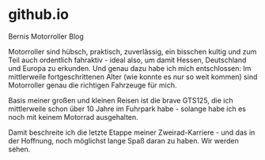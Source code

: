 # github.io
Bernis Motorroller Blog

Motorroller sind hübsch, praktisch, zuverlässig, ein bisschen kultig und zum Teil auch ordentlich fahraktiv - ideal also, um damit Hessen, Deutschland und Europa zu erkunden. Und genau dazu habe ich mich entschlossen: Im mittlerweile fortgeschrittenen Alter (wie konnte es nur so weit kommen) sind Motorroller genau die richtigen Fahrzeuge für mich.

Basis meiner großen und kleinen Reisen ist die brave GTS125, die ich mittlerweile schon über 10 Jahre im Fuhrpark habe - solange habe ich es noch mit keinem Motorrad ausgehalten.

Damit beschreite ich die letzte Etappe meiner Zweirad-Karriere - und das in der Hoffnung, noch möglichst lange Spaß daran zu haben. Wir werden sehen.
